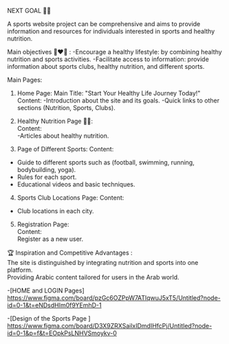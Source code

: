 
NEXT GOAL 🥳🎉

A sports website project can be comprehensive and aims to provide information and resources for individuals interested in sports and healthy nutrition.

Main objectives 🚀❤️‍🔥 :
-Encourage a healthy lifestyle: by combining healthy nutrition and sports activities.
-Facilitate access to information: provide information about sports clubs, healthy nutrition, and different sports.

Main Pages:
1. Home Page:
Main Title: "Start Your Healthy Life Journey Today!"
Content:
-Introduction about the site and its goals.
-Quick links to other sections (Nutrition, Sports, Clubs).

2. Healthy Nutrition Page 🍱🍶:  
Content:  
-Articles about healthy nutrition.

3. Page of Different Sports:
Content:
- Guide to different sports such as (football, swimming, running, bodybuilding, yoga).
- Rules for each sport.
- Educational videos and basic techniques.

4. Sports Club Locations Page:
Content:
- Club locations in each city.

5. Registration Page:  
Content:  
Register as a new user.




🏆 Inspiration and Competitive Advantages :  
The site is distinguished by integrating nutrition and sports into one platform.  
Providing Arabic content tailored for users in the Arab world.

-[HOME and LOGIN Pages]
https://www.figma.com/board/pzGc6OZPpW7ATlqwuJ5xT5/Untitled?node-id=0-1&t=eNDsdHIm0f9YEmhD-1

-[Design of the Sports Page ]
https://www.figma.com/board/D3X9ZRXSailxIDmdIHfcPj/Untitled?node-id=0-1&p=f&t=EOpkPsLNHVSmoykv-0
